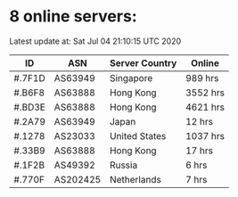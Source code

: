 # 8 online servers:

Latest update at: Sat Jul 04 21:10:15 UTC 2020

| ID | ASN | Server Country | Online |
| -- | --- | -------------- | ------ |
| #.7F1D | AS63949 | Singapore | 989 hrs |
| #.B6F8 | AS63888 | Hong Kong | 3552 hrs |
| #.BD3E | AS63888 | Hong Kong | 4621 hrs |
| #.2A79 | AS63949 | Japan | 12 hrs |
| #.1278 | AS23033 | United States | 1037 hrs |
| #.33B9 | AS63888 | Hong Kong | 17 hrs |
| #.1F2B | AS49392 | Russia | 6 hrs |
| #.770F | AS202425 | Netherlands | 7 hrs |

